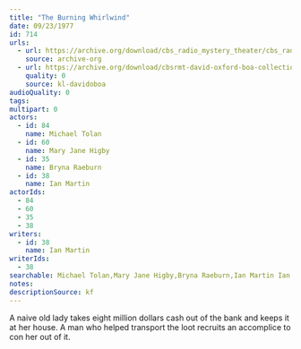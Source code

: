 ```yaml
---
title: "The Burning Whirlwind"
date: 09/23/1977
id: 714
urls: 
  - url: https://archive.org/download/cbs_radio_mystery_theater/cbs_radio_mystery_theater-0701-0750.zip/cbs_radio_mystery_theater-0701-0750%2Fcbsrmt_0714_the_burning_whirlwind.mp3
    source: archive-org
  - url: https://archive.org/download/cbsrmt-david-oxford-boa-collection/CBSRMT-770923-0714-The-Burning-Whirlwind-(128-48)_WBBM-JE-{BoA}.mp3
    quality: 0
    source: kl-davidoboa
audioQuality: 0
tags: 
multipart: 0
actors:  
  - id: 84
    name: Michael Tolan  
  - id: 60
    name: Mary Jane Higby  
  - id: 35
    name: Bryna Raeburn  
  - id: 38
    name: Ian Martin
actorIds:  
  - 84  
  - 60  
  - 35  
  - 38
writers:  
  - id: 38
    name: Ian Martin
writerIds:  
  - 38
searchable: Michael Tolan,Mary Jane Higby,Bryna Raeburn,Ian Martin Ian Martin
notes: 
descriptionSource: kf
---
```

A naive old lady takes eight million dollars cash out of the bank and keeps it at her house. A man who helped transport the loot recruits an accomplice to con her out of it.